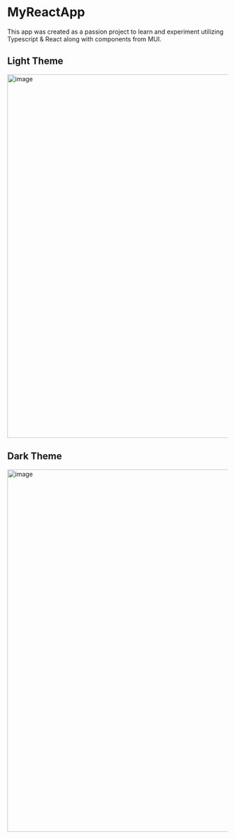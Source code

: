# MyReactApp
This app was created as a passion project to learn and experiment utilizing Typescript & React along with components from MUI.

## Light Theme
<img width="1659" height="830" alt="image" src="https://github.com/user-attachments/assets/923cb151-4e3a-47e6-8cd8-6e75316b7a83" />

## Dark Theme
<img width="1661" height="827" alt="image" src="https://github.com/user-attachments/assets/c8eb7ffa-7f0d-4637-b0c4-01f7b6d883a7" />

